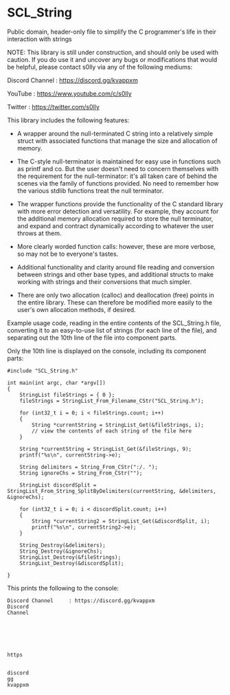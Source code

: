 # SCL_String
Public domain, header-only file to simplify the C programmer's life in their interaction with strings

NOTE: This library is still under construction, and should only be used with caution.
If you do use it and uncover any bugs or modifications that would be helpful, please contact s0lly via any of the following mediums:

Discord Channel     : https://discord.gg/kvappxm

YouTube             : https://www.youtube.com/c/s0lly

Twitter             : https://twitter.com/s0lly


This library includes the following features:

 - A wrapper around the null-terminated C string into a relatively simple struct with associated functions that manage
the size and allocation of memory.

 - The C-style null-terminator is maintained for easy use in functions such as printf and co. 
But the user doesn't need to concern themselves with the requirement for the null-terminator:
it's all taken care of behind the scenes via the family of functions provided.
No need to remember how the various stdlib functions treat the null terminator.

 - The wrapper functions provide the functionality of the C standard library with more error detection and versatility.
For example, they account for the additional memory allocation required to store the null terminator,
and expand and contract dynamically according to whatever the user throws at them. 

 - More clearly worded function calls: however, these are more verbose, so may not be to everyone's tastes.

 - Additional functionality and clarity around file reading and conversion between strings and other base types,
and additional structs to make working with strings and their conversions that much simpler.

 - There are only two allocation (calloc) and deallocation (free) points in the entire library.
These can therefore be modified more easily to the user's own allocation methods, if desired.



Example usage code, reading in the entire contents of the SCL_String.h file, converting it to an easy-to-use list of strings (for each line of the file), and separating out the 10th line of the file into component parts.

Only the 10th line is displayed on the console, including its component parts:

```
#include "SCL_String.h"

int main(int argc, char *argv[])
{
    StringList fileStrings = { 0 };
    fileStrings = StringList_From_Filename_CStr("SCL_String.h");
    
    for (int32_t i = 0; i < fileStrings.count; i++)
    {
        String *currentString = StringList_Get(&fileStrings, i);
        // view the contents of each string of the file here
    }
    
    String *currentString = StringList_Get(&fileStrings, 9);
    printf("%s\n", currentString->e);
    
    String delimiters = String_From_CStr(":/. ");
    String ignoreChs = String_From_CStr("");
    
    StringList discordSplit = StringList_From_String_SplitByDelimiters(currentString, &delimiters, &ignoreChs);
    
    for (int32_t i = 0; i < discordSplit.count; i++)
    {
        String *currentString2 = StringList_Get(&discordSplit, i);
        printf("%s\n", currentString2->e);
    }
       
    String_Destroy(&delimiters);
    String_Destroy(&ignoreChs);
    StringList_Destroy(&fileStrings);
    StringList_Destroy(&discordSplit);
    
}
```

This prints the following to the console:

```
Discord Channel     : https://discord.gg/kvappxm
Discord
Channel






https


discord
gg
kvappxm
```
